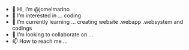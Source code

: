 - 👋 Hi, I’m @jomelmarino
- 👀 I’m interested in ... coding 
- 🌱 I’m currently learning ... creating website .webapp .websystem and codings
- 💞️ I’m looking to collaborate on ...
- 📫 How to reach me ...

<!---
jomeljomel01/jomeljomel01 is a ✨ special ✨ repository because its `README.md` (this file) appears on your GitHub profile.
You can click the Preview link to take a look at your changes.
--->
